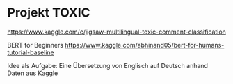 # Projekt TOXIC

https://www.kaggle.com/c/jigsaw-multilingual-toxic-comment-classification

BERT for Beginners
https://www.kaggle.com/abhinand05/bert-for-humans-tutorial-baseline

Idee als Aufgabe: Eine Übersetzung von Englisch auf Deutsch anhand Daten aus Kaggle
